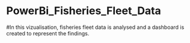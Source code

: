 # PowerBi_Fisheries_Fleet_Data
#In this vizualisation, fisheries fleet data is analysed and a dashboard is created to represent the findings.
